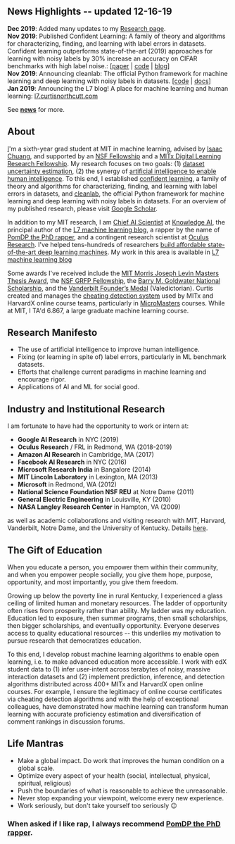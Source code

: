 <h2> News Highlights -- <span>updated 12-16-19</span></h2>
<!-- My [research](md/research.md) will be added soon. -->

**Dec 2019**: Added many updates to my [Research page](/md/research.html). <br>
**Nov 2019**: Published Confident Learning: A family of theory and algorithms for characterizing, finding, and learning with label errors in datasets. Confident learning outperforms state-of-the-art (2019) approaches for learning with noisy labels by 30% increase an accuracy on CIFAR benchmarks with high label noise.: [[paper](https://arxiv.org/abs/1911.00068) | [code](https://github.com/cgnorthcutt/cleanlab) | [blog](https://l7.curtisnorthcutt.com/confident-learning)] <br>
**Nov 2019**: Announcing cleanlab: The official Python framework for machine learning and deep learning with noisy labels in datasets. [[code](https://github.com/cgnorthcutt/cleanlab) | [docs](https://l7.curtisnorthcutt.com/cleanlab-python-package)] <br>
**Jan 2019**: Announcing the L7 blog! A place for machine learning and human learning: [l7.curtisnorthcutt.com](https://l7.curtisnorthcutt.com) <br>

See **[news](md/news.md)** for more. 

## About

[I](/)'m a sixth-year grad student at MIT in machine learning, advised by [Isaac Chuang](https://web.mit.edu/physics/people/faculty/chuang_isaac.html), and supported by an [NSF Fellowship](https://www.fastlane.nsf.gov/grfp/AwardeeList.do?method=loadAwardeeList) and a [MITx Digital Learning Research Fellowship](https://odl.mit.edu/about/our-team/curtis-northcutt). My research focuses on two goals: (1) [dataset uncertainty estimation](https://l7.curtisnorthcutt.com/confident-learning), (2) the synergy of [artificial intelligence to enable human intelligence](https://arxiv.org/abs/1508.05699). To this end, I established [confident learning](https://l7.curtisnorthcutt.com/confident-learning), a family of theory and algorithms for characterizing, finding, and learning with label errors in datasets, and [cleanlab](https://github.com/cgnorthcutt/cleanlab), the official Python framework for machine learning and deep learning with noisy labels in datasets.
For an overview of my published research, please visit [Google Scholar](https://scholar.google.com/citations?user=awRyuUYAAAAJ&hl).

In addition to my MIT research, I am [Chief AI Scientist](https://www.anoto.com/anoto-announces-the-establishment-of-kait-solutions-inc-a-us-subsidiary-for-its-education-software/) at [Knowledge AI](https://kaitsolutions.com/), the principal author of the [L7 machine learning blog](https://l7.curtisnorthcutt.com/), a rapper by the name of [PomDP the PhD rapper](https://www.phdrapper.com/), and a contingent research scientist at [Oculus Research](https://www.oculus.com/research/?locale=en_US). I've helped tens-hundreds of researchers [build affordable state-of-the-art deep learning machines](https://l7.curtisnorthcutt.com/the-best-4-gpu-deep-learning-rig). My work in this area is available in [L7 machine learning blog](https://l7.curtisnorthcutt.com/tag/build-gpu-rig/)

Some awards I've received include the [MIT Morris Joseph Levin Masters Thesis Award](https://www.eecs.mit.edu/news-events/announcements/eecs-celebrates-2015-2016-award-winners), the [NSF GRFP Fellowship](https://www.fastlane.nsf.gov/grfp/AwardeeList.do?method=loadAwardeeList), the [Barry M. Goldwater National Scholarship](http://act.org/goldwater/sch-2012.html), and the [Vanderbilt Founder’s Medal](http://news.vanderbilt.edu/2013/05/founders-medalists/) (Valedictorian). Curtis created and manages the [cheating detection system](https://www.insidehighered.com/news/2015/08/26/harvard-mit-researchers-find-mooc-learners-using-multiple-accounts-cheat) used by MITx and HarvardX online course teams, particularly in [MicroMasters](https://micromasters.mit.edu/) courses. While at MIT, I TA'd 6.867, a large graduate machine learning course.

## Research Manifesto

* The use of artificial intelligence to improve human intelligence.
* Fixing (or learning in spite of) label errors, particularly in ML benchmark datasets.
* Efforts that challenge current paradigms in machine learning and encourage rigor.
* Applications of AI and ML for social good.

## Industry and Institutional Research

 I am fortunate to have had the opportunity to work or intern at:
 
 * **Google AI Research** in NYC (2019)
 * **Oculus Research** / FRL in Redmond, WA (2018-2019)
 * **Amazon AI Research** in Cambridge, MA (2017)
 * **Facebook AI Research** in NYC (2016)
 * **Microsoft Research India** in Bangalore (2014) 
 * **MIT Lincoln Laboratory** in Lexington, MA (2013)
 * **Microsoft** in Redmond, WA (2012)
 * **National Science Foundation NSF REU** at Notre Dame (2011)
 * **General Electric Engineering** in Louisville, KY (2010)
 * **NASA Langley Research Center** in Hampton, VA (2009)
 
 as well as academic collaborations and visiting research with MIT, Harvard, Vanderbilt, Notre Dame, and the University of Kentucky. Details [here](/resources/pdf/cv.pdf).

## The Gift of Education

When you educate a person, you empower them within their community, and when you empower people socially, you give them hope, purpose, opportunity, and most importantly, you give them freedom.

Growing up below the poverty line in rural Kentucky, I experienced a glass ceiling of limited human and monetary resources. The ladder of opportunity often rises from prosperity rather than ability. My ladder was my education. Education led to exposure, then summer programs, then small scholarships, then bigger scholarships, and eventually opportunity. Everyone deserves access to quality educational resources -- this underlies my motivation to pursue research that democratizes education. 

To this end, I develop robust machine learning algorithms to enable open learning, i.e. to make advanced education more accessible. I work with edX student data to (1) infer user-intent across terabytes of noisy, massive interaction datasets and (2) implement prediction, inference, and detection algorithms distributed across 400+ MITx and HarvardX open online courses. For example, I ensure the legitimacy of online course certificates via cheating detection algorithms and with the help of exceptional colleagues, have demonstrated how machine learning can transform human learning with accurate proficiency estimation and diversification of comment rankings in discussion forums.

## Life Mantras

* Make a global impact. Do work that improves the human condition on a global scale.
* Optimize every aspect of your health (social, intellectual, physical, spiritual, religious)
* Push the boundaries of what is reasonable to achieve the unreasonable.
* Never stop expanding your viewpoint, welcome every new experience.
* Work seriously, but don't take yourself too seriously 😉

### When asked if I like rap, I always recommend [PomDP the PhD rapper](https://phdrapper.com).
